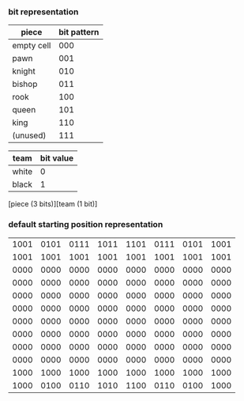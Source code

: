 ### bit representation

| piece      | bit pattern |
| ---------- | ----------- |
| empty cell | 000         |
| pawn       | 001         |
| knight     | 010         |
| bishop     | 011         |
| rook       | 100         |
| queen      | 101         |
| king       | 110         |
| (unused)   | 111         |

| team  | bit value |
| ----- | --------- |
| white | 0         |
| black | 1         |

\[piece (3 bits)\]\[team (1 bit)\]

### default starting position representation

|      |      |      |      |      |      |      |      |
| ---- | ---- | ---- | ---- | ---- | ---- | ---- | ---- |
| 1001 | 0101 | 0111 | 1011 | 1101 | 0111 | 0101 | 1001 |
| 1001 | 1001 | 1001 | 1001 | 1001 | 1001 | 1001 | 1001 |
| 0000 | 0000 | 0000 | 0000 | 0000 | 0000 | 0000 | 0000 |
| 0000 | 0000 | 0000 | 0000 | 0000 | 0000 | 0000 | 0000 |
| 0000 | 0000 | 0000 | 0000 | 0000 | 0000 | 0000 | 0000 |
| 0000 | 0000 | 0000 | 0000 | 0000 | 0000 | 0000 | 0000 |
| 0000 | 0000 | 0000 | 0000 | 0000 | 0000 | 0000 | 0000 |
| 0000 | 0000 | 0000 | 0000 | 0000 | 0000 | 0000 | 0000 |
| 0000 | 0000 | 0000 | 0000 | 0000 | 0000 | 0000 | 0000 |
| 0000 | 0000 | 0000 | 0000 | 0000 | 0000 | 0000 | 0000 |
| 1000 | 1000 | 1000 | 1000 | 1000 | 1000 | 1000 | 1000 |
| 1000 | 0100 | 0110 | 1010 | 1100 | 0110 | 0100 | 1000 |
